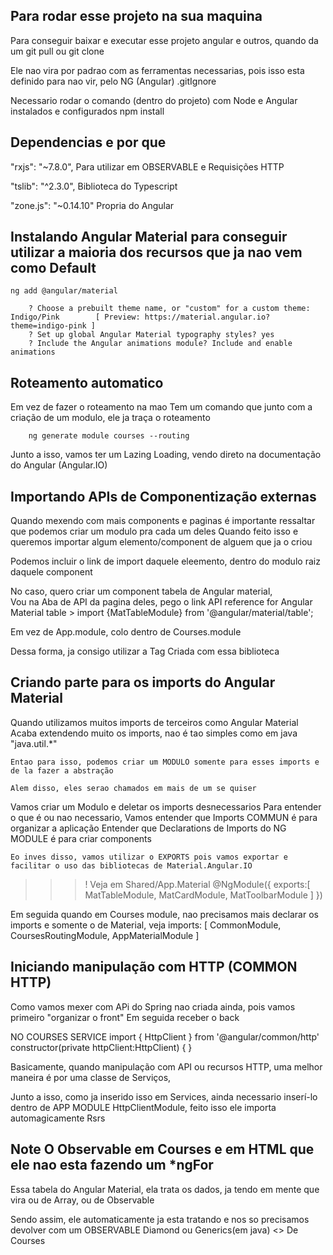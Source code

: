 ## Para rodar esse projeto na sua maquina
Para conseguir baixar e executar esse projeto angular e outros, quando da um git pull ou git clone

Ele nao vira por padrao com as ferramentas necessarias, pois isso esta definido para nao vir, pelo NG (Angular) .gitIgnore

Necessario rodar o comando (dentro do projeto) com Node e Angular instalados e configurados 
    npm install


## Dependencias e por que
"rxjs": "~7.8.0",
    Para utilizar em OBSERVABLE
    e Requisições HTTP
    
"tslib": "^2.3.0",
    Biblioteca do Typescript

"zone.js": "~0.14.10"
    Propria do Angular

## Instalando Angular Material para conseguir utilizar a maioria dos recursos que ja nao vem como Default
    ng add @angular/material 

        ? Choose a prebuilt theme name, or "custom" for a custom theme: Indigo/Pink        [ Preview: https://material.angular.io?theme=indigo-pink ]
        ? Set up global Angular Material typography styles? yes
        ? Include the Angular animations module? Include and enable animations

## Roteamento automatico
Em vez de fazer o roteamento na mao
    Tem um comando que junto com a criação de um modulo, ele ja traça o roteamento

        ng generate module courses --routing

Junto a isso, vamos ter um Lazing Loading, vendo direto na documentação do Angular (Angular.IO)

## Importando APIs de Componentização externas
Quando mexendo com mais components e paginas é importante ressaltar que podemos criar um modulo pra cada um deles 
    Quando feito isso e queremos importar algum elemento/component de alguem que ja o criou

Podemos incluir o link de import daquele eleemento, dentro do modulo raiz daquele component 

No caso, quero criar um component tabela de Angular material,   
    Vou na Aba de API da pagina deles, pego o link
        API reference for Angular Material table
        > import {MatTableModule} from '@angular/material/table';
        
Em vez de App.module, colo dentro de Courses.module

Dessa forma, ja consigo utilizar a Tag Criada com essa biblioteca

## Criando parte para os imports do Angular Material
Quando utilizamos muitos imports de terceiros como Angular Material
    Acaba extendendo muito os imports, nao é tao simples como em java "java.util.*"

    Entao para isso, podemos criar um MODULO somente para esses imports e de la fazer a abstração
    
    Alem disso, eles serao chamados em mais de um se quiser

Vamos criar um Modulo e deletar os imports desnecessarios
    Para entender o que é ou nao necessario,
        Vamos entender que Imports  COMMUN é para organizar a aplicação 
        Entender que Declarations de Imports do NG MODULE é para criar components 

    Eo inves disso, vamos utilizar o EXPORTS pois vamos exportar e facilitar o uso das bibliotecas de Material.Angular.IO

>>> ! Veja em Shared/App.Material
    @NgModule({
        exports:[
            MatTableModule,
            MatCardModule,
            MatToolbarModule
        ]
    })

Em seguida quando em Courses module, nao precisamos mais declarar os imports e somente o de Material, veja
    imports: [
        CommonModule,
        CoursesRoutingModule,
        AppMaterialModule
    ]

## Iniciando manipulação com HTTP (COMMON HTTP)
Como vamos mexer com APi do Spring nao criada ainda, pois vamos primeiro "organizar o front"
Em seguida receber o back

NO COURSES SERVICE 
    import { HttpClient } from '@angular/common/http'
    constructor(private httpClient:HttpClient) { }

Basicamente, quando manipulação com API ou recursos HTTP, uma melhor maneira é por uma classe de Serviços, 

Junto a isso, como ja inserido isso em Services, ainda necessario inserí-lo dentro de APP MODULE
	HttpClientModule, feito isso ele importa automagicamente Rsrs

## Note O Observable em Courses e em HTML que ele nao esta fazendo um *ngFor
Essa tabela do Angular Material, ela trata os dados, ja tendo em mente que vira 
    ou de Array, 
    ou de Observable

Sendo assim, ele automaticamente ja esta tratando e nos so precisamos devolver com um OBSERVABLE  Diamond ou Generics(em java)  <> De Courses 
